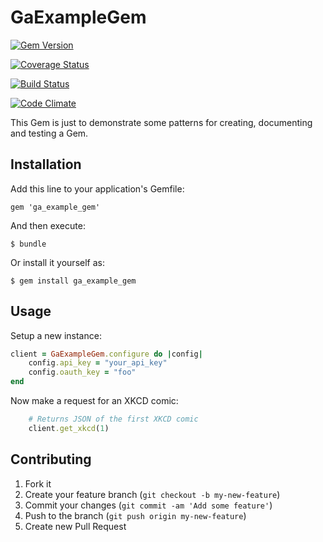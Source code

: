 # GaExampleGem

[![Gem Version](https://badge.fury.io/rb/ga_example_gem.png)](http://badge.fury.io/rb/ga_example_gem)

[![Coverage Status](https://coveralls.io/repos/tibbon/ga-example-gem/badge.png)](https://coveralls.io/r/tibbon/ga-example-gem)

[![Build Status](https://travis-ci.org/tibbon/ga-example-gem.png?branch=master)](https://travis-ci.org/tibbon/ga-example-gem)

[![Code Climate](https://codeclimate.com/github/tibbon/ga-example-gem.png)](https://codeclimate.com/github/tibbon/ga-example-gem)

This Gem is just to demonstrate some patterns for creating, documenting and testing a Gem. 

## Installation

Add this line to your application's Gemfile:

    gem 'ga_example_gem'

And then execute:

    $ bundle

Or install it yourself as:

    $ gem install ga_example_gem

## Usage

Setup a new instance: 

```ruby
client = GaExampleGem.configure do |config|
	config.api_key = "your_api_key"
	config.oauth_key = "foo"
end
```


Now make a request for an XKCD comic:

```ruby
	# Returns JSON of the first XKCD comic
	client.get_xkcd(1)
```

## Contributing

1. Fork it
2. Create your feature branch (`git checkout -b my-new-feature`)
3. Commit your changes (`git commit -am 'Add some feature'`)
4. Push to the branch (`git push origin my-new-feature`)
5. Create new Pull Request
